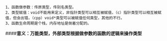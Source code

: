     1、函数做参数：传原类型，传别名类型。
    2、类型赋值：void不能用来定义，非指针类型可以相互被赋值，（c）指针类型可以相互被赋值，但会出错，（cpp）void*类型可以被赋值任何类型，其他的不行。
    3、函数生命周期是个栈，内存地址是倒着分配的。
    
####**意义：万能类型，外部类型根据做参数的函数的逻辑来操作类型**